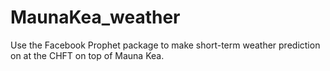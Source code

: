 # MaunaKea_weather

Use the Facebook Prophet package to make short-term weather prediction on at the CHFT on top of Mauna Kea.
